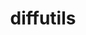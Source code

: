 ---
title: "diffutils"
layout: cache
categories: [package, develop-2024-05-19]
meta: {"versions": ["3.10"], "compilers": ["apple-clang@=15.0.0", "cce@=15.0.1", "gcc@=10.2.1", "gcc@=10.3.0", "gcc@=11.1.0", "gcc@=11.4.0", "gcc@=12.3.0", "gcc@=7.3.1", "gcc@=7.5.0", "gcc@=9.4.0", "oneapi@=2024.0.0"], "oss": ["amzn2", "centos7", "rhel8", "sle_hpc15", "ubuntu18.04", "ubuntu20.04", "ubuntu22.04", "ventura"], "platforms": ["darwin", "linux"], "targets": ["aarch64", "neoverse_n1", "neoverse_v1", "neoverse_v2", "ppc64le", "x86_64_v3", "x86_64_v4", "zen4"], "stacks": ["aws-isc", "aws-isc-aarch64", "build_systems", "data-vis-sdk", "developer-tools", "developer-tools-manylinux2014", "e4s", "e4s-cray-rhel", "e4s-cray-sles", "e4s-neoverse-v2", "e4s-neoverse_v1", "e4s-oneapi", "e4s-power", "e4s-rocm-external", "ml-darwin-aarch64-mps", "ml-linux-x86_64-cpu", "ml-linux-x86_64-cuda", "radiuss", "radiuss-aws", "radiuss-aws-aarch64", "root", "tutorial"], "num_specs": 15, "num_specs_by_stack": {"root": 15, "ml-darwin-aarch64-mps": 1, "radiuss-aws-aarch64": 2, "aws-isc-aarch64": 2, "aws-isc": 1, "radiuss-aws": 1, "developer-tools-manylinux2014": 1, "e4s-cray-rhel": 1, "data-vis-sdk": 1, "e4s-power": 1, "e4s-cray-sles": 1, "developer-tools": 1, "build_systems": 1, "radiuss": 1, "e4s-neoverse_v1": 1, "e4s-neoverse-v2": 1, "ml-linux-x86_64-cpu": 1, "e4s-rocm-external": 1, "ml-linux-x86_64-cuda": 1, "e4s": 1, "tutorial": 2, "e4s-oneapi": 1}}
spec_details: [{"hash": "4xrfasii3yrxkt7rasfshoevsstiuhoa", "compiler": "apple-clang@=15.0.0", "versions": ["3.10"], "os": "ventura", "platform": "darwin", "target": "aarch64", "variants": ["build_system=autotools"], "stacks": ["root", "ml-darwin-aarch64-mps"], "size": "-", "tarball": "https://binaries.spack.io/releases/develop-2024-05-19/build_cache/darwin-ventura-aarch64/apple-clang-15.0.0/diffutils-3.10/darwin-ventura-aarch64-apple-clang-15.0.0-diffutils-3.10-4xrfasii3yrxkt7rasfshoevsstiuhoa.spack"}, {"hash": "pzolyhejhl4vhh3xb2ebmice4657eivx", "compiler": "gcc@=7.3.1", "versions": ["3.10"], "os": "amzn2", "platform": "linux", "target": "aarch64", "variants": ["build_system=autotools"], "stacks": ["radiuss-aws-aarch64", "aws-isc-aarch64", "root"], "size": "-", "tarball": "https://binaries.spack.io/releases/develop-2024-05-19/build_cache/linux-amzn2-aarch64/gcc-7.3.1/diffutils-3.10/linux-amzn2-aarch64-gcc-7.3.1-diffutils-3.10-pzolyhejhl4vhh3xb2ebmice4657eivx.spack"}, {"hash": "6jkpzkviktjkoi4kpa5ccgzomcxd4lrv", "compiler": "gcc@=7.3.1", "versions": ["3.10"], "os": "amzn2", "platform": "linux", "target": "neoverse_n1", "variants": ["build_system=autotools"], "stacks": ["radiuss-aws-aarch64", "aws-isc-aarch64", "root"], "size": "-", "tarball": "https://binaries.spack.io/releases/develop-2024-05-19/build_cache/linux-amzn2-neoverse_n1/gcc-7.3.1/diffutils-3.10/linux-amzn2-neoverse_n1-gcc-7.3.1-diffutils-3.10-6jkpzkviktjkoi4kpa5ccgzomcxd4lrv.spack"}, {"hash": "goqdua6fsgdpj3nmtr67w6zvo6acgcs5", "compiler": "gcc@=7.3.1", "versions": ["3.10"], "os": "amzn2", "platform": "linux", "target": "x86_64_v3", "variants": ["build_system=autotools"], "stacks": ["aws-isc", "radiuss-aws", "root"], "size": "-", "tarball": "https://binaries.spack.io/releases/develop-2024-05-19/build_cache/linux-amzn2-x86_64_v3/gcc-7.3.1/diffutils-3.10/linux-amzn2-x86_64_v3-gcc-7.3.1-diffutils-3.10-goqdua6fsgdpj3nmtr67w6zvo6acgcs5.spack"}, {"hash": "yu5y6cxulaz7pofyr7chnloyk7h5qbeg", "compiler": "gcc@=10.2.1", "versions": ["3.10"], "os": "centos7", "platform": "linux", "target": "x86_64_v3", "variants": ["build_system=autotools"], "stacks": ["root", "developer-tools-manylinux2014"], "size": "-", "tarball": "https://binaries.spack.io/releases/develop-2024-05-19/build_cache/linux-centos7-x86_64_v3/gcc-10.2.1/diffutils-3.10/linux-centos7-x86_64_v3-gcc-10.2.1-diffutils-3.10-yu5y6cxulaz7pofyr7chnloyk7h5qbeg.spack"}, {"hash": "kggio6u6dlmhmgkx5qqdmkk2zxgpnhri", "compiler": "cce@=15.0.1", "versions": ["3.10"], "os": "rhel8", "platform": "linux", "target": "zen4", "variants": ["build_system=autotools"], "stacks": ["e4s-cray-rhel", "root"], "size": "-", "tarball": "https://binaries.spack.io/releases/develop-2024-05-19/build_cache/linux-rhel8-zen4/cce-15.0.1/diffutils-3.10/linux-rhel8-zen4-cce-15.0.1-diffutils-3.10-kggio6u6dlmhmgkx5qqdmkk2zxgpnhri.spack"}, {"hash": "fvm4pw4pitipdhnu4p6i7h7fxnezzqjr", "compiler": "gcc@=11.1.0", "versions": ["3.10"], "os": "ubuntu20.04", "platform": "linux", "target": "x86_64_v3", "variants": ["build_system=autotools"], "stacks": ["root", "data-vis-sdk"], "size": "-", "tarball": "https://binaries.spack.io/releases/develop-2024-05-19/build_cache/linux-ubuntu20.04-x86_64_v3/gcc-11.1.0/diffutils-3.10/linux-ubuntu20.04-x86_64_v3-gcc-11.1.0-diffutils-3.10-fvm4pw4pitipdhnu4p6i7h7fxnezzqjr.spack"}, {"hash": "3nzfzp2qxlljlv727xdb6uw5oi36hnaf", "compiler": "gcc@=9.4.0", "versions": ["3.10"], "os": "ubuntu20.04", "platform": "linux", "target": "ppc64le", "variants": ["build_system=autotools"], "stacks": ["e4s-power", "root"], "size": "-", "tarball": "https://binaries.spack.io/releases/develop-2024-05-19/build_cache/linux-ubuntu20.04-ppc64le/gcc-9.4.0/diffutils-3.10/linux-ubuntu20.04-ppc64le-gcc-9.4.0-diffutils-3.10-3nzfzp2qxlljlv727xdb6uw5oi36hnaf.spack"}, {"hash": "vu7cqlaoxfebabnnewce3zqdtfgfskkt", "compiler": "gcc@=10.3.0", "versions": ["3.10"], "os": "sle_hpc15", "platform": "linux", "target": "x86_64_v4", "variants": ["build_system=autotools"], "stacks": ["e4s-cray-sles", "root"], "size": "-", "tarball": "https://binaries.spack.io/releases/develop-2024-05-19/build_cache/linux-sle_hpc15-x86_64_v4/gcc-10.3.0/diffutils-3.10/linux-sle_hpc15-x86_64_v4-gcc-10.3.0-diffutils-3.10-vu7cqlaoxfebabnnewce3zqdtfgfskkt.spack"}, {"hash": "nfkmhtf2xn4s2adqcxu2xhumgju6ejpf", "compiler": "gcc@=7.5.0", "versions": ["3.10"], "os": "ubuntu18.04", "platform": "linux", "target": "x86_64_v3", "variants": ["build_system=autotools"], "stacks": ["developer-tools", "build_systems", "radiuss", "root"], "size": "-", "tarball": "https://binaries.spack.io/releases/develop-2024-05-19/build_cache/linux-ubuntu18.04-x86_64_v3/gcc-7.5.0/diffutils-3.10/linux-ubuntu18.04-x86_64_v3-gcc-7.5.0-diffutils-3.10-nfkmhtf2xn4s2adqcxu2xhumgju6ejpf.spack"}, {"hash": "7ex7lhtehemvgwhvbvzvrfc7nmpyrcc7", "compiler": "gcc@=11.4.0", "versions": ["3.10"], "os": "ubuntu22.04", "platform": "linux", "target": "neoverse_v1", "variants": ["build_system=autotools"], "stacks": ["e4s-neoverse_v1", "root"], "size": "-", "tarball": "https://binaries.spack.io/releases/develop-2024-05-19/build_cache/linux-ubuntu22.04-neoverse_v1/gcc-11.4.0/diffutils-3.10/linux-ubuntu22.04-neoverse_v1-gcc-11.4.0-diffutils-3.10-7ex7lhtehemvgwhvbvzvrfc7nmpyrcc7.spack"}, {"hash": "md4me4niqzzqevu3vep5h3d4za7mm6ac", "compiler": "gcc@=11.4.0", "versions": ["3.10"], "os": "ubuntu22.04", "platform": "linux", "target": "neoverse_v2", "variants": ["build_system=autotools"], "stacks": ["e4s-neoverse-v2", "root"], "size": "-", "tarball": "https://binaries.spack.io/releases/develop-2024-05-19/build_cache/linux-ubuntu22.04-neoverse_v2/gcc-11.4.0/diffutils-3.10/linux-ubuntu22.04-neoverse_v2-gcc-11.4.0-diffutils-3.10-md4me4niqzzqevu3vep5h3d4za7mm6ac.spack"}, {"hash": "mhzfdlk4s72qc2lndxqz4v6tcxkis5ez", "compiler": "gcc@=11.4.0", "versions": ["3.10"], "os": "ubuntu22.04", "platform": "linux", "target": "x86_64_v3", "variants": ["build_system=autotools"], "stacks": ["ml-linux-x86_64-cpu", "e4s-rocm-external", "ml-linux-x86_64-cuda", "root", "e4s", "tutorial"], "size": "-", "tarball": "https://binaries.spack.io/releases/develop-2024-05-19/build_cache/linux-ubuntu22.04-x86_64_v3/gcc-11.4.0/diffutils-3.10/linux-ubuntu22.04-x86_64_v3-gcc-11.4.0-diffutils-3.10-mhzfdlk4s72qc2lndxqz4v6tcxkis5ez.spack"}, {"hash": "6nhupnesvm6rxwx6bpmu2mqbjq4n2ju4", "compiler": "oneapi@=2024.0.0", "versions": ["3.10"], "os": "ubuntu22.04", "platform": "linux", "target": "x86_64_v3", "variants": ["build_system=autotools"], "stacks": ["e4s-oneapi", "root"], "size": "-", "tarball": "https://binaries.spack.io/releases/develop-2024-05-19/build_cache/linux-ubuntu22.04-x86_64_v3/oneapi-2024.0.0/diffutils-3.10/linux-ubuntu22.04-x86_64_v3-oneapi-2024.0.0-diffutils-3.10-6nhupnesvm6rxwx6bpmu2mqbjq4n2ju4.spack"}, {"hash": "6qrh24vuzl5dgp2bbmdggh3qawwoefmr", "compiler": "gcc@=12.3.0", "versions": ["3.10"], "os": "ubuntu22.04", "platform": "linux", "target": "x86_64_v3", "variants": ["build_system=autotools"], "stacks": ["tutorial", "root"], "size": "-", "tarball": "https://binaries.spack.io/releases/develop-2024-05-19/build_cache/linux-ubuntu22.04-x86_64_v3/gcc-12.3.0/diffutils-3.10/linux-ubuntu22.04-x86_64_v3-gcc-12.3.0-diffutils-3.10-6qrh24vuzl5dgp2bbmdggh3qawwoefmr.spack"}]
---